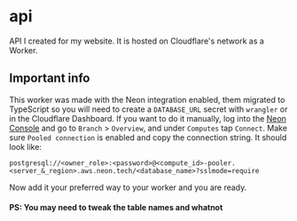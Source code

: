 # api
API I created for my website. It is hosted on Cloudflare's network as a Worker.

## Important info
This worker was made with the Neon integration enabled, them migrated to TypeScript so you will need to create a `DATABASE_URL` secret with `wrangler` or in the Cloudflare Dashboard. If you want to do it manually, log into the [Neon Console](https://console.neon.tech/app/) and go to `Branch` > `Overview`, and under `Computes` tap `Connect`. Make sure `Pooled connection` is enabled and copy the connection string. It should look like:
```connection string
postgresql://<owner_role>:<password>@<compute_id>-pooler.<server_&_region>.aws.neon.tech/<database_name>?sslmode=require
```
Now add it your preferred way to your worker and you are ready. 
#### PS: You may need to tweak the table names and whatnot
